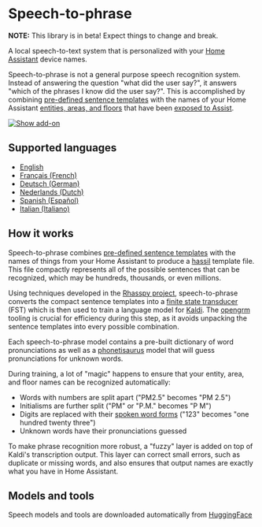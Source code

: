 # Speech-to-phrase

**NOTE:** This library is in beta! Expect things to change and break.

A local speech-to-text system that is personalized with your [Home Assistant](https://www.home-assistant.io/) device names.

Speech-to-phrase is not a general purpose speech recognition system. Instead of answering the question "what did the user say?", it answers "which of the phrases I know did the user say?".
This is accomplished by combining [pre-defined sentence templates](speech_to_phrase/sentences) with the names of your Home Assistant [entities, areas, and floors](https://www.home-assistant.io/getting-started/concepts-terminology/) that have been [exposed to Assist](https://www.home-assistant.io/voice_control/voice_remote_expose_devices/).

[![Show add-on](https://my.home-assistant.io/badges/supervisor_addon.svg)](https://my.home-assistant.io/redirect/supervisor_addon/?addon=47701997_speech-to-phrase&repository_url=https%3A%2F%2Fgithub.com%2Frhasspy%2Fhassio-addons)

## Supported languages

- [English](docs/english.md)
- [Français (French)](docs/french.md)
- [Deutsch (German)](docs/german.md)
- [Nederlands (Dutch)](docs/dutch.md)
- [Spanish (Español)](docs/spanish.md)
- [Italian (Italiano)](docs/italian.md)

## How it works

Speech-to-phrase combines [pre-defined sentence templates](speech_to_phrase/sentences) with the names of things from your Home Assistant to produce a [hassil](https://github.com/home-assistant/hassil) template file. This file compactly represents all of the possible sentences that can be recognized, which may be hundreds, thousands, or even millions.

Using techniques developed in the [Rhasspy project](https://rhasspy.readthedocs.io/en/latest/whitepaper/), speech-to-phrase converts the compact sentence templates into a [finite state transducer]((https://www.openfst.org)) (FST) which is then used to train a language model for [Kaldi](https://kaldi-asr.org/). The [opengrm](https://www.opengrm.org) tooling is crucial for efficiency during this step, as it avoids unpacking the sentence templates into every possible combination.

Each speech-to-phrase model contains a pre-built dictionary of word pronunciations as well as a [phonetisaurus](https://github.com/AdolfVonKleist/Phonetisaurus) model that will guess pronunciations for unknown words.

During training, a lot of "magic" happens to ensure that your entity, area, and floor names can be recognized automatically:

* Words with numbers are split apart ("PM2.5" becomes "PM 2.5")
* Initialisms are further split ("PM" or "P.M." becomes "P M")
* Digits are replaced with their [spoken word forms](https://github.com/rhasspy/unicode-rbnf) ("123" becomes "one hundred twenty three")
* Unknown words have their pronunciations guessed

To make phrase recognition more robust, a "fuzzy" layer is added on top of Kaldi's transcription output. This layer can correct small errors, such as duplicate or missing words, and also ensures that output names are exactly what you have in Home Assistant.

## Models and tools

Speech models and tools are downloaded automatically from [HuggingFace](https://huggingface.co/datasets/rhasspy/rhasspy-speech/tree/main)

